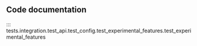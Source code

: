 ## Code documentation

::: tests.integration.test_api.test_config.test_experimental_features.test_experimental_features